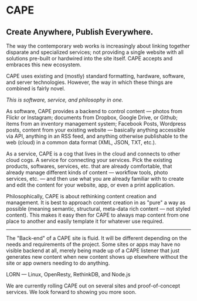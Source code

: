 # CAPE

## Create Anywhere, Publish Everywhere.

The way the contemporary web works is increasingly about linking together disparate and specialized services; not providing a single website with all solutions pre-built or hardwired into the site itself. CAPE accepts and embraces this new ecosystem.

CAPE uses existing and (mostly) standard formatting, hardware, software, and server technologies. However, the way in which these things are combined is fairly novel.

_This is software, service, and philosophy in one._

As software, CAPE provides a backend to control content — photos from Flickr or Instagram; documents from Dropbox, Google Drive, or Github; items from an inventory management system; Facebook Posts, Wordpress posts, content from your existing website — basically anything accessible via API, anything in an RSS feed, and anything otherwise publishable to the web (cloud) in a common data format (XML, JSON, TXT, etc.).

As a service, CAPE is a cog that lives in the cloud and connects to other cloud cogs. A service for connecting your services. Pick the existing products, softwares, services, etc. that are already comfortable, that already manage different kinds of content — workflow tools, photo services, etc. — and then use what you are already familiar with to create and edit the content for your website, app, or even a print application.

Philosophically, CAPE is about rethinking content creation and management. It is best to approach content creation in as "pure" a way as possible (meaning semantic, structural, meta-data rich content — not styled content). This makes it easy then for CAPE to always map content from one place to another and easily template it for whatever use required.

---

The "Back-end" of a CAPE site is fluid. It will be different depending on the needs and requirements of the project. Some sites or apps may have no visible backend at all, merely being made up of a CAPE listener that just generates new content when new content shows up elsewhere without the site or app owners needing to do anything.

LORN — Linux, OpenResty, RethinkDB, and Node.js

We are currently rolling CAPE out on several sites and proof-of-concept services. We look forward to showing you more soon.
